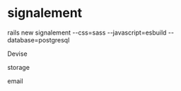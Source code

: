 # signalement
 
rails new signalement --css=sass --javascript=esbuild --database=postgresql

Devise

storage

email


